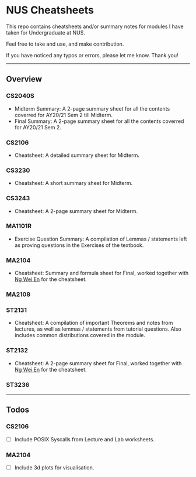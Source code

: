 # NUS Cheatsheets
This repo contains cheatsheets and/or summary notes for modules I have taken for Undergraduate at NUS.

Feel free to take and use, and make contribution.

If you have noticed any typos or errors, please let me know. Thank you!

-----
## Overview
### CS2040S
- Midterm Summary: A 2-page summary sheet for all the contents coverred for AY20/21 Sem 2 till Midterm.
- Final Summary: A 2-page summary sheet for all the contents coverred for AY20/21 Sem 2.

### CS2106
- Cheatsheet: A detailed summary sheet for Midterm.

### CS3230
- Cheatsheet: A short summary sheet for Midterm.

### CS3243
- Cheatsheet: A 2-page summary sheet for Midterm.


### MA1101R
- Exercise Question Summary: A compilation of Lemmas / statements left as proving questions in the Exercises of the textbook.


### MA2104
- Cheatsheet: Summary and formula sheet for Final, worked together with [Ng Wei En](https://github.com/wei2912) for the cheatsheet.


### MA2108


### ST2131
- Cheatsheet: A compilation of important Theorems and notes from lectures, as well as lemmas / statements from tutorial questions. Also includes common distributions covered in the module.


### ST2132
- Cheatsheet: A 2-page summary sheet for Final, worked together with [Ng Wei En](https://github.com/weien2912) for the cheatsheet.


### ST3236


-----
## Todos
### CS2106
- [ ] Include POSIX Syscalls from Lecture and Lab worksheets.

### MA2104
- [ ] Include 3d plots for visualisation.

